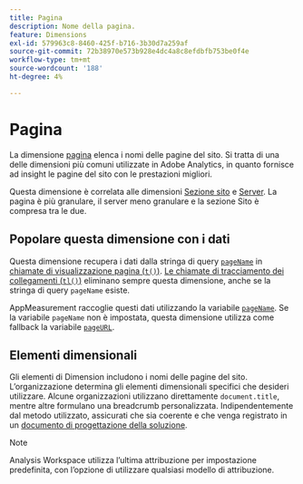```yaml
---
title: Pagina
description: Nome della pagina.
feature: Dimensions
exl-id: 579963c8-8460-425f-b716-3b30d7a259af
source-git-commit: 72b38970e573b928e4dc4a8c8efdbfb753be0f4e
workflow-type: tm+mt
source-wordcount: '188'
ht-degree: 4%

---
```


# Pagina

La dimensione [pagina](overview.md) elenca i nomi delle pagine del sito. Si tratta di una delle dimensioni più comuni utilizzate in Adobe Analytics, in quanto fornisce ad insight le pagine del sito con le prestazioni migliori.

Questa dimensione è correlata alle dimensioni [Sezione sito](site-section.md) e [Server](server.md). La pagina è più granulare, il server meno granulare e la sezione Sito è compresa tra le due.

## Popolare questa dimensione con i dati

Questa dimensione recupera i dati dalla stringa di query [`pageName`](/help/implement/validate/query-parameters.md) in [chiamate di visualizzazione pagina (`t()`)](/help/implement/vars/functions/t-method.md). [Le chiamate di tracciamento dei collegamenti (`tl()`)](/help/implement/vars/functions/tl-method.md) eliminano sempre questa dimensione, anche se la stringa di query `pageName` esiste.

AppMeasurement raccoglie questi dati utilizzando la variabile [`pageName`](/help/implement/vars/page-vars/pagename.md). Se la variabile `pageName` non è impostata, questa dimensione utilizza come fallback la variabile [`pageURL`](/help/implement/vars/page-vars/pageurl.md).

## Elementi dimensionali

Gli elementi di Dimension includono i nomi delle pagine del sito. L’organizzazione determina gli elementi dimensionali specifici che desideri utilizzare. Alcune organizzazioni utilizzano direttamente `document.title`, mentre altre formulano una breadcrumb personalizzata. Indipendentemente dal metodo utilizzato, assicurati che sia coerente e che venga registrato in un [documento di progettazione della soluzione](/help/implement/prepare/solution-design.md).

>[!NOTE]
>
>Analysis Workspace utilizza l’ultima attribuzione per impostazione predefinita, con l’opzione di utilizzare qualsiasi modello di attribuzione.
